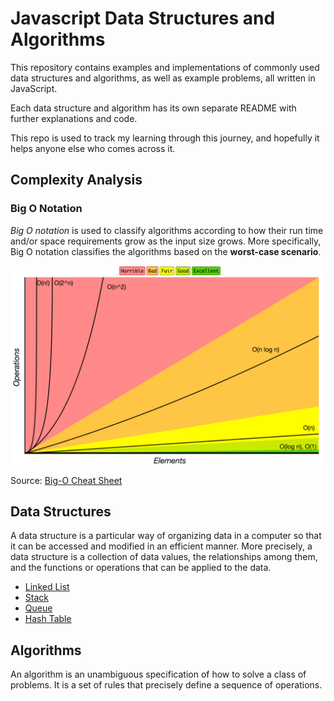 # Javascript Data Structures and Algorithms

This repository contains examples and implementations of commonly used data structures and algorithms, as well as example problems, all written in JavaScript.

Each data structure and algorithm has its own separate README with further explanations and code.

This repo is used to track my learning through this journey, and hopefully it helps anyone else who comes across it.

## Complexity Analysis

### Big O Notation

*Big O notation* is used to classify algorithms according to how their run time and/or space requirements grow as the input size grows. More specifically, Big O notation classifies the algorithms based on the **worst-case scenario**.

![Big O Graph](/assets/big-o-graph.png)

Source: [Big-O Cheat Sheet](https://www.bigocheatsheet.com/)

## Data Structures

A data structure is a particular way of organizing data in a computer so that it can be accessed and modified in an efficient manner. More precisely, a data structure is a collection of data values, the relationships among them, and the functions or operations that can be applied to the data.

- [Linked List](/src/data-structures/linked-list)
- [Stack](/src/data-structures/stack)
- [Queue](/src/data-structures/queue)
- [Hash Table](/src/data-structures/hash-table)

## Algorithms

An algorithm is an unambiguous specification of how to solve a class of problems. It is a set of rules that precisely define a sequence of operations.